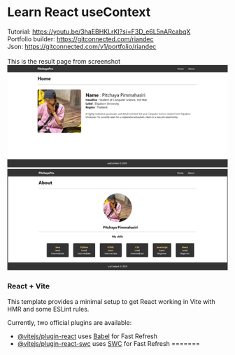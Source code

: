 # Learn React useContext
Tutorial: https://youtu.be/3haEBHKLrKI?si=F3D_e6L5nARcabqX <br>
Portfolio builder: https://gitconnected.com/riandec <br>
Json: https://gitconnected.com/v1/portfolio/riandec <br><br>
This is the result page from screenshot <br>
<img src="img/Screenshot Home.png">
<img src="img/Screenshot About.png">

### React + Vite

This template provides a minimal setup to get React working in Vite with HMR and some ESLint rules.

Currently, two official plugins are available:

- [@vitejs/plugin-react](https://github.com/vitejs/vite-plugin-react/blob/main/packages/plugin-react/README.md) uses [Babel](https://babeljs.io/) for Fast Refresh
- [@vitejs/plugin-react-swc](https://github.com/vitejs/vite-plugin-react-swc) uses [SWC](https://swc.rs/) for Fast Refresh
=======
